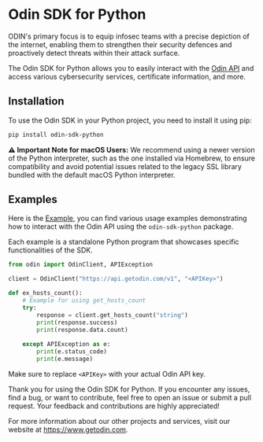# Odin SDK for Python

ODIN's primary focus is to equip infosec teams with a precise depiction of the internet, enabling them to strengthen their security defences and proactively detect threats within their attack surface.


The Odin SDK for Python allows you to easily interact with the [Odin API](https://getodin.com) and access various cybersecurity services, certificate information, and more.

## Installation

To use the Odin SDK in your Python project, you need to install it using pip:

```bash
pip install odin-sdk-python
```

**⚠️ Important Note for macOS Users:** We recommend using a newer version of the Python interpreter, such as the one installed via Homebrew, to ensure compatibility and avoid potential issues related to the legacy SSL library bundled with the default macOS Python interpreter.

## Examples

Here is the [Example](https://github.com/cybledev/odin-sdk-python/blob/main/odin/example.py), you can find various usage examples demonstrating how to interact with the Odin API using the `odin-sdk-python` package.

Each example is a standalone Python program that showcases specific functionalities of the SDK.

```python
from odin import OdinClient, APIException

client = OdinClient("https://api.getodin.com/v1", "<APIKey>")

def ex_hosts_count():
    # Example for using get_hosts_count
    try:
        response = client.get_hosts_count("string")
        print(response.success)
        print(response.data.count)
        
    except APIException as e:
        print(e.status_code)
        print(e.message)
```

Make sure to replace `<APIKey>` with your actual Odin API key. 


Thank you for using the Odin SDK for Python. If you encounter any issues, find a bug, or want to contribute, feel free to open an issue or submit a pull request. Your feedback and contributions are highly appreciated!

For more information about our other projects and services, visit our website at https://www.getodin.com.
